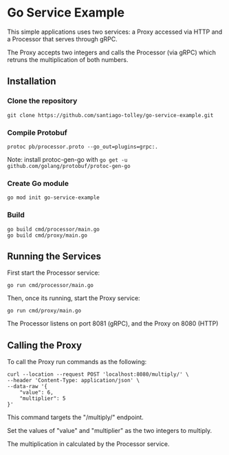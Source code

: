 # Go Service Example
This simple applications uses two services: a Proxy accessed via HTTP and a Processor that serves through gRPC.

The Proxy accepts two integers and calls the Processor (via gRPC) which retruns the multiplication of both numbers.

## Installation

### Clone the repository
```
git clone https://github.com/santiago-tolley/go-service-example.git
```
### Compile Protobuf
```
protoc pb/processor.proto --go_out=plugins=grpc:.
```
Note: install protoc-gen-go with `go get -u github.com/golang/protobuf/protoc-gen-go`

### Create Go module
```
go mod init go-service-example
```

### Build
```
go build cmd/processor/main.go
go build cmd/proxy/main.go
```

## Running the Services
First start the Processor service:
```
go run cmd/processor/main.go
```
Then, once its running, start the Proxy service:
```
go run cmd/proxy/main.go
```
The Processor listens on port 8081 (gRPC), and the Proxy on 8080 (HTTP)


## Calling the Proxy
To call the Proxy run commands as the following:
```
curl --location --request POST 'localhost:8080/multiply/' \
--header 'Content-Type: application/json' \
--data-raw '{ 
	"value": 6, 
	"multiplier": 5 
}'
```
This command targets the "/multiply/" endpoint. 

Set the values of "value" and "multiplier" as the two integers to multiply.

The multiplication in calculated by the Processor service.